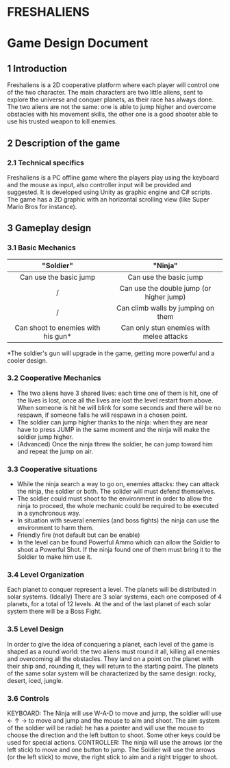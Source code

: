 # FRESHALIENS
# Game Design Document

## 1 Introduction
Freshaliens is a 2D cooperative platform where each player will control one of the two character. The main characters are two little aliens,
sent to explore the universe and conquer planets, as their race has always done. The two aliens are not the same: one is able to jump higher and
overcome obstacles with his movement skills, the other one is a good shooter able to use his trusted weapon to kill enemies.
## 2 Description of the game
### 2.1 Technical specifics
Freshaliens is a PC offline game where the players play using the keyboard and the mouse as input, also controller input will be provided and suggested.
It is developed using Unity as graphic engine and C# scripts.
The game has a 2D graphic with an horizontal scrolling view (like Super Mario Bros for instance).
## 3 Gameplay design
### 3.1 Basic Mechanics
|             "Soldier"              |                 "Ninja"                  |
|:----------------------------------:|:----------------------------------------:|
|       Can use the basic jump       |          Can use the basic jump          |
|                 /                  | Can use the double jump (or higher jump) |
|                 /                  |    Can climb walls by jumping on them    |
| Can shoot to enemies with his gun* | Can only stun enemies with melee attacks |

*The soldier's gun will upgrade in the game, getting more powerful and a cooler design.

### 3.2 Cooperative Mechanics
- The two aliens have 3 shared lives: each time one of them is hit, one of the lives is lost, once all the lives are lost the level restart from above. 
When someone is hit he will blink for some seconds and there will be no respawn, if someone falls he will respawn in a chosen point.
- The soldier can jump higher thanks to the ninja: when they are near have to press JUMP in the same moment and the ninja will make the soldier jump higher. 
- (Advanced) Once the ninja threw the soldier, he can jump toward him and repeat the jump on air.

### 3.3 Cooperative situations
- While the ninja search a way to go on, enemies attacks: they can attack the ninja, the soldier or both. The solider will must defend themselves.
- The soldier could must shoot to the environment in order to allow the ninja to proceed, the whole mechanic could be required to be executed in a synchronous way.
- In situation with several enemies (and boss fights) the ninja can use the environment to harm them.
- Friendly fire (not default but can be enable)
- In the level can be found Powerful Ammo which can allow the Soldier to shoot a Powerful Shot.
If the ninja found one of them must bring it to the Soldier to make him use it.
### 3.4 Level Organization
Each planet to conquer represent a level. The planets will be distributed in solar systems. (Ideally) There are 3 solar systems, each one composed of 4 planets, for a total of 12 levels.
At the and of the last planet of each solar system there will be a Boss Fight.

### 3.5 Level Design
In order to give the idea of conquering a planet, each level of the game is shaped as a round world: the two aliens must round it all, killing all enemies and
overcoming all the obstacles. They land on a point on the planet with their ship and, rounding it, they will return to the starting point.
The planets of the same solar system will be characterized by the same design: rocky, desert, iced, jungle.

### 3.6 Controls
KEYBOARD: The Ninja will use W-A-D to move and jump, the soldier will use ← ↑ → to move and jump and the mouse to aim and shoot.
The aim system of the soldier will be radial: he has a pointer and will use the mouse to choose the direction and the left button to shoot.
Some other keys could be used for special actions.
CONTROLLER: The ninja will use the arrows (or the left stick) to move and one button to jump. The Soldier will use the arrows (or the left stick) to move, the right stick to aim
and a right trigger to shoot.





